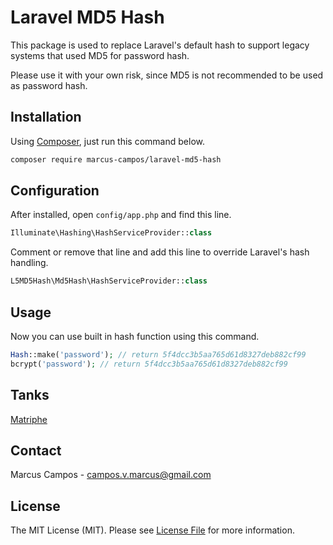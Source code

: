 # Laravel MD5 Hash

This package is used to replace Laravel's default hash to support legacy systems that used MD5 for password hash. 

Please use it with your own risk, since MD5 is not recommended to be used as password hash.


## Installation

Using [Composer](https://getcomposer.org/), just run this command below.

```bash
composer require marcus-campos/laravel-md5-hash
```

## Configuration

After installed, open `config/app.php` and find this line.
```php
Illuminate\Hashing\HashServiceProvider::class
``` 
Comment or remove that line and add this line to override Laravel's hash handling.

```php
L5MD5Hash\Md5Hash\HashServiceProvider::class
```

## Usage

Now you can use built in hash function using this command.

```php
Hash::make('password'); // return 5f4dcc3b5aa765d61d8327deb882cf99
bcrypt('password'); // return 5f4dcc3b5aa765d61d8327deb882cf99
```

## Tanks

[Matriphe](https://github.com/matriphe/laravel-md5-hash)
 
## Contact

Marcus Campos - campos.v.marcus@gmail.com

## License

The MIT License (MIT). Please see [License File](LICENSE.md) for more information.

